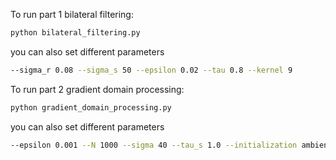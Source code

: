 To run part 1 bilateral filtering:

```bash
python bilateral_filtering.py
```

you can also set different parameters

```bash
--sigma_r 0.08 --sigma_s 50 --epsilon 0.02 --tau 0.8 --kernel 9
```



To run part 2 gradient domain processing:

```bash
python gradient_domain_processing.py
```

you can also set different parameters

```bash
--epsilon 0.001 --N 1000 --sigma 40 --tau_s 1.0 --initialization ambient --boundary ambient
```

